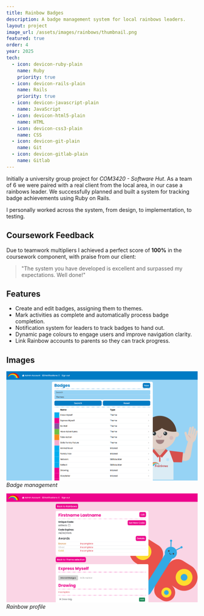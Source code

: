 ```yaml
---
title: Rainbow Badges
description: A badge management system for local rainbows leaders.
layout: project
image_url: /assets/images/rainbows/thumbnail.png
featured: true
order: 4
year: 2025
tech:
  - icon: devicon-ruby-plain
    name: Ruby
    priority: true
  - icon: devicon-rails-plain
    name: Rails
    priority: true
  - icon: devicon-javascript-plain
    name: JavaScript
  - icon: devicon-html5-plain
    name: HTML
  - icon: devicon-css3-plain
    name: CSS
  - icon: devicon-git-plain
    name: Git
  - icon: devicon-gitlab-plain
    name: Gitlab
---
```

Initially a university group project for *COM3420 - Software Hut*. As a team of 6 we were paired with a real client from the local area, in our case a rainbows leader. We successfully planned and built a system for tracking badge achievements using Ruby on Rails.  

I personally worked across the system, from design, to implementation, to testing.

## Coursework Feedback
Due to teamwork multipliers I achieved a perfect score of **100%** in the coursework component, with praise from our client:
> "The system you have developed is excellent and surpassed my expectations. Well done!"

## Features
- Create and edit badges, assigning them to themes.
- Mark activities as complete and automatically process badge completion.
- Notification system for leaders to track badges to hand out.
- Dynamic page colours to engage users and improve navigation clarity.
- Link Rainbow accounts to parents so they can track progress.

## Images
![Badge Management](/assets/images/rainbows/badges.png)
*Badge management*  

![Rainbow Profile](/assets/images/rainbows/profile.png)
*Rainbow profile*  
